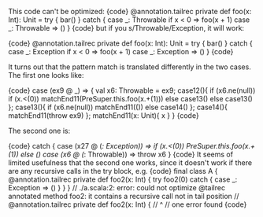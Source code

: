 This code can't be optimized:
{code}
@annotation.tailrec
  private def foo(x: Int): Unit = try {
    bar()
  } catch {
    case _: Throwable if x < 0 => foo(x + 1)
    case _: Throwable => ()
  }
{code}
but if you s/Throwable/Exception, it will work:

{code}
@annotation.tailrec
  private def foo(x: Int): Unit = try {
    bar()
  } catch {
    case _: Exception if x < 0 => foo(x + 1)
    case _: Exception => ()
  }
{code}

It turns out that the pattern match is translated differently in the two cases. The first one looks like:

{code}
case (ex9 @ _) => {
        <synthetic> val x6: Throwable = ex9;
        case12(){
          if (x6.ne(null))
            if (x.<(0))
              matchEnd11(PreSuper.this.foo(x.+(1)))
            else
              case13()
          else
            case13()
        };
        case13(){
          if (x6.ne(null))
            matchEnd11(())
          else
            case14()
        };
        case14(){
          matchEnd11(throw ex9)
        };
        matchEnd11(x: Unit){
          x
        }
      }
{code}

The second one is:

{code}
 catch {
      case (x27 @ (_: Exception)) => if (x.<(0))
        PreSuper.this.foo(x.+(1))
      else
        ()
      case (x6 @ (_: Throwable)) => throw x6
    }
{code}
It seems of limited usefulness that the second one works, since it doesn't work if there are any recursive calls in the try block, e.g.
{code}
final class A {
  @annotation.tailrec private def foo2(x: Int) {
    try foo2(0) catch { case _: Exception => () }
  }
}
// ./a.scala:2: error: could not optimize @tailrec annotated method foo2: it contains a recursive call not in tail position
//   @annotation.tailrec private def foo2(x: Int) {
//                                   ^
// one error found
{code}
